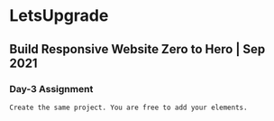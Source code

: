 
# LetsUpgrade

## Build Responsive Website Zero to Hero | Sep 2021

### Day-3 Assignment
```
Create the same project. You are free to add your elements. 
```
